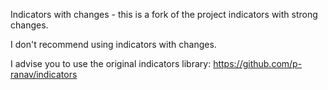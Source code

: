 Indicators with changes - this is a fork of the project indicators with strong changes.

I don't recommend using indicators with changes.

I advise you to use the original indicators library: https://github.com/p-ranav/indicators